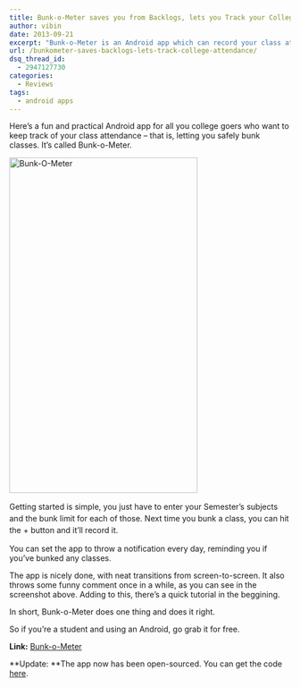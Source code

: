 ```yaml
---
title: Bunk-o-Meter saves you from Backlogs, lets you Track your College Attendance
author: vibin
date: 2013-09-21
excerpt: "Bunk-o-Meter is an Android app which can record your class attendance and make sure it's above the 'minimum attendance' limit."
url: /bunkometer-saves-backlogs-lets-track-college-attendance/
dsq_thread_id:
  - 2947127730
categories:
  - Reviews
tags:
  - android apps
---
```

Here&#8217;s a fun and practical Android app for all you college goers who want to keep track of your class attendance &#8211; that is, letting you safely bunk classes. It&#8217;s called Bunk-o-Meter.

[<img class="aligncenter size-medium wp-image-77780" alt="Bunk-O-Meter" src="http://cdn.devilsworkshop.org/files/2013/09/media-20130921-337x600.png" width="337" height="600" />][1]

<span style="font-size: 14px; line-height: 1.5;">Getting started is simple, you just have to enter your Semester&#8217;s subjects and the bunk limit for each of those. Next time you bunk a class, you can hit the + button and it&#8217;ll record it.</span>

You can set the app to throw a notification every day, reminding you if you&#8217;ve bunked any classes.

The app is nicely done, with neat transitions from screen-to-screen. It also throws some funny comment once in a while, as you can see in the screenshot above. Adding to this, there&#8217;s a quick tutorial in the beggining.

In short, Bunk-o-Meter does one thing and does it right.

So if you&#8217;re a student and using an Android, go grab it for free.

**Link:** <a href="https://play.google.com/store/apps/details?id=com.saketme.bunkometer" onclick="_gaq.push(['_trackEvent', 'outbound-article', 'https://play.google.com/store/apps/details?id=com.saketme.bunkometer', 'Bunk-o-Meter']);" >Bunk-o-Meter</a>

**Update: **The app now has been open-sourced. You can get the code <a href="https://github.com/Saketme/Bunk-o-Meter/tree/master" onclick="_gaq.push(['_trackEvent', 'outbound-article', 'https://github.com/Saketme/Bunk-o-Meter/tree/master', 'here']);" >here</a>.

 [1]: http://cdn.devilsworkshop.org/files/2013/09/media-20130921.png
